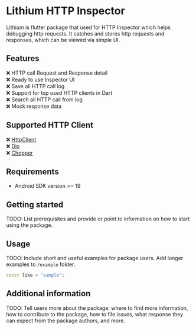 <!--
This README describes the package. If you publish this package to pub.dev,
this README's contents appear on the landing page for your package.

For information about how to write a good package README, see the guide for
[writing package pages](https://dart.dev/guides/libraries/writing-package-pages).

For general information about developing packages, see the Dart guide for
[creating packages](https://dart.dev/guides/libraries/create-library-packages)
and the Flutter guide for
[developing packages and plugins](https://flutter.dev/developing-packages).
-->

# Lithium HTTP Inspector

Lithium is flutter package that used for HTTP Inspector which helps debugging http requests. It catches and stores http requests and responses, which can be viewed via simple UI.


## Features

❌ HTTP call Request and Response detail  
❌ Ready to use Inspector UI  
❌ Save all HTTP call log  
❌ Support for top used HTTP clients in Dart  
❌ Search all HTTP call from log  
❌ Mock response data

## Supported HTTP Client
❌ [HttpClient](https://pub.dev/packages/http)  
❌ [Dio](https://pub.dev/packages/dio)  
❌ [Chopper](https://pub.dev/packages/chopper)  

## Requirements

- Android SDK version >= 19

## Getting started

TODO: List prerequisites and provide or point to information on how to
start using the package.

## Usage

TODO: Include short and useful examples for package users. Add longer examples
to `/example` folder.

```dart
const like = 'sample';
```

## Additional information

TODO: Tell users more about the package: where to find more information, how to
contribute to the package, how to file issues, what response they can expect
from the package authors, and more.
